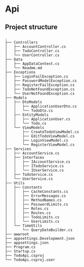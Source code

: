 # Api

## Project structure
    .
    ├── Controllers
    │   ├── AccountController.cs
    │   ├── TodoController.cs
    │   └── UserController.cs
    ├── Data
    │   ├── AppDataContext.cs
    │   └── Readme.md
    ├── Exceptions
    │   ├── LoginFailException.cs
    │   ├── PasswordModelException.cs
    │   ├── RegisterFailException.cs
    │   ├── TodoNotFoundException.cs
    │   └── UserNotFoundException.cs
    ├── Models
    │   ├── DtoModels
    │   │   ├── ApplicationUserDto.cs
    │   │   └── TodoDto.cs
    │   ├── EntityModels
    │   │   ├── ApplicationUser.cs
    │   │   └── Todo.cs
    │   └── ViewModels
    │       ├── CreateTodoViewModel.cs
    │       ├── EditTodoViewModel.cs
    │       ├── LoginViewModel.cs
    │       └── RegisterViewModel.cs
    ├── Services
    │   ├── AccountService.cs
    │   ├── Interfaces
    │   │   ├── IAccountService.cs
    │   │   ├── ITodoService.cs
    │   │   └── IUserService.cs
    │   ├── TodoService.cs
    │   └── UserService.cs
    ├── Utils
    │   ├── Constants
    │   │   ├── CacheConstants.cs
    │   │   ├── ErrorMessages.cs
    │   │   ├── MethodNames.cs
    │   │   ├── PasswordLimits.cs
    │   │   ├── Roles.cs
    │   │   ├── Routes.cs
    │   │   ├── TodoLimits.cs
    │   │   └── UserLimits.cs
    │   └── TimeUtils
    │       └── QueryDateBuilder.cs
    ├── wwwroot
    ├── appsettings.Development.json
    ├── appsettings.json
    ├── Program.cs
    ├── Startup.cs
    ├── TodoApi.csproj
    └── TodoApi.csproj.user